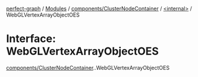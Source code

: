 [perfect-graph](../README.md) / [Modules](../modules.md) / [components/ClusterNodeContainer](../modules/components_ClusterNodeContainer.md) / [<internal\>](../modules/components_ClusterNodeContainer._internal_.md) / WebGLVertexArrayObjectOES

# Interface: WebGLVertexArrayObjectOES

[components/ClusterNodeContainer](../modules/components_ClusterNodeContainer.md).[<internal>](../modules/components_ClusterNodeContainer._internal_.md).WebGLVertexArrayObjectOES
